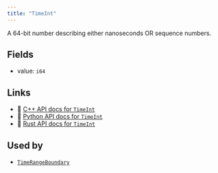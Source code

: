 ```yaml
---
title: "TimeInt"
---
```


A 64-bit number describing either nanoseconds OR sequence numbers.

## Fields

* value: `i64`

## Links
 * 🌊 [C++ API docs for `TimeInt`](https://ref.rerun.io/docs/cpp/stable/structrerun_1_1datatypes_1_1TimeInt.html)
 * 🐍 [Python API docs for `TimeInt`](https://ref.rerun.io/docs/python/stable/common/datatypes#rerun.datatypes.TimeInt)
 * 🦀 [Rust API docs for `TimeInt`](https://docs.rs/rerun/latest/rerun/datatypes/struct.TimeInt.html)


## Used by

* [`TimeRangeBoundary`](../datatypes/time_range_boundary.md)
